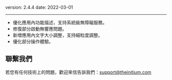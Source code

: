 version: 2.4.4
date: 2022-03-01

---

- 優化應用內功能描述，支持系統級無障礙服務。
- 修復部分啟動無響應問題。
- 新增應用內文字大小調整，支持細粒度調整。
- 優化部分操作體驗。

## 聯繫我們

若您有任何技術上的問題，歡迎來信告訴我們：[support@theinitium.com](mailto:support@theinitium.com)